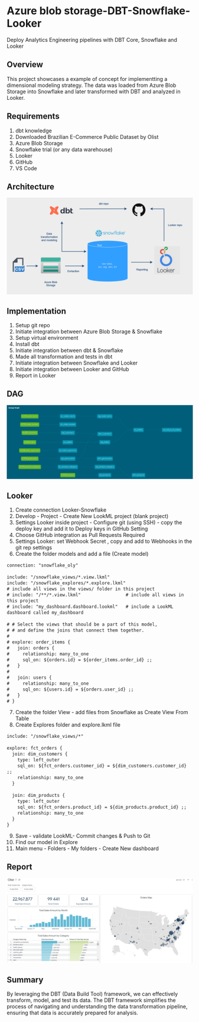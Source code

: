# Azure blob storage-DBT-Snowflake-Looker
Deploy Analytics Engineering pipelines with DBT Core, Snowflake and Looker

## Overview

This project showcases a example of concept for implementting a dimensional modeling strategy. The data was loaded from Azure Blob Storage into Snowflake and later transformed with DBT and analyzed in Looker.

## Requirements

1. dbt knowledge
2. Downloaded Brazilian E-Commerce Public Dataset by Olist
3. Azure Blob Storage
4. Snowflake trial (or any data warehouse)
5. Looker
6. GitHub 
7. VS Code

## Architecture

![alt text](Architecture.png)

## Implementation

1. Setup git repo
2. Initiate integration between Azure Blob Storage & Snowflake
3. Setup virtual environment
4. Install dbt 
5. Initiate integration between dbt & Snowflake
6. Made all transformation and tests in dbt
7. Initiate integration between Snowflake and Looker
8. Initiate integration between Looker and GitHub
9. Report in Looker


## DAG


![alt text](image.png)


## Looker

1. Create connection Looker-Snowflake
2. Develop - Project - Create New LookML project (blank project)
3. Settings Looker inside project - Configure git (using SSH) - copy the deploy key and add it to Deploy keys in GitHub Setting
4. Choose GitHub integration as Pull Requests Required
5. Settings Looker: set Webhook Secret , copy and add to Webhooks in the git rep settings
6. Create the folder models and add a file (Create model)

```
connection: "snowflake_oly"

include: "/snowflake_views/*.view.lkml"
include: "/snowflake_explores/*.explore.lkml"
# include all views in the views/ folder in this project
# include: "/**/*.view.lkml"                 # include all views in this project
# include: "my_dashboard.dashboard.lookml"   # include a LookML dashboard called my_dashboard

# # Select the views that should be a part of this model,
# # and define the joins that connect them together.
#
# explore: order_items {
#   join: orders {
#     relationship: many_to_one
#     sql_on: ${orders.id} = ${order_items.order_id} ;;
#   }
#
#   join: users {
#     relationship: many_to_one
#     sql_on: ${users.id} = ${orders.user_id} ;;
#   }
# }

```

7. Create the folder View - add files from Snowflake as Create View From Table
8. Create Explores folder and explore.lkml file

```
include: "/snowflake_views/*"

explore: fct_orders {
  join: dim_customers {
    type: left_outer
    sql_on: ${fct_orders.customer_id} = ${dim_customers.customer_id} ;;
    relationship: many_to_one
  }

  join: dim_products {
    type: left_outer
    sql_on: ${fct_orders.product_id} = ${dim_products.product_id} ;;
    relationship: many_to_one
  }
}

```

9. Save - validate LookML- Commit changes & Push to Git
10. Find our model in Explore
11. Main menu - Folders - My folders - Create New dashboard 


## Report

![alt text](image-1.png)

 
## Summary

By leveraging the DBT (Data Build Tool) framework, we can effectively transform, model, and test its data. The DBT framework simplifies the process of navigating and understanding the data transformation pipeline, ensuring that data is accurately prepared for analysis.

